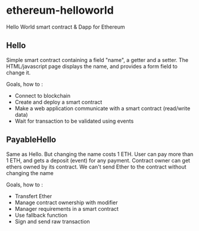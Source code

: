 # ethereum-helloworld
Hello World smart contract & Dapp for Ethereum

## Hello
Simple smart contract containing a field "name", a getter and a setter.
The HTML/javascript page displays the name, and provides a form field to change it.

Goals, how to :
- Connect to blockchain
- Create and deploy a smart contract
- Make a web application communicate with a smart contract (read/write data)
- Wait for transaction to be validated using events

## PayableHello
Same as Hello. But changing the name costs 1 ETH.
User can pay more than 1 ETH, and gets a deposit (event) for any payment.
Contract owner can get ethers owned by its contract.
We can't send Ether to the contract without changing the name

Goals, how to :
- Transfert Ether
- Manage contract ownership with modifier
- Manager requirements in a smart contract
- Use fallback function
- Sign and send raw transaction
